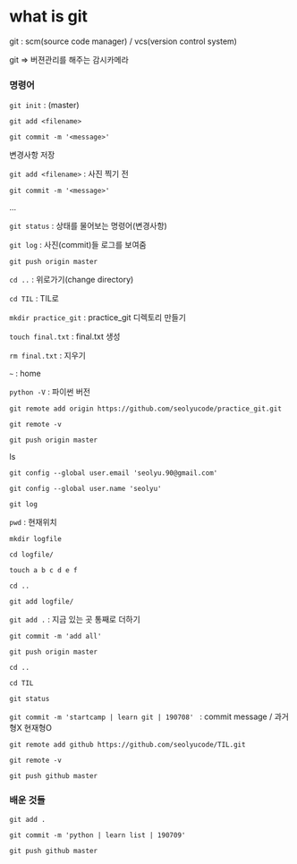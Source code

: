 # what is git

git : scm(source code manager) / vcs(version control system)

git => 버젼관리를 해주는 감시카메라



### 명령어

`git init` : (master)

`git add <filename>`

`git commit -m '<message>'`

변경사항 저장

`git add <filename>` : 사진 찍기 전

`git commit -m '<message>'`

...



`git status` : 상태를 물어보는 명령어(변경사항)

`git log` : 사진(commit)들 로그를 보여줌

`git push origin master`



`cd ..` : 위로가기(change directory)

`cd TIL` : TIL로 

`mkdir practice_git` : practice_git 디렉토리 만들기

`touch final.txt` : final.txt 생성

`rm final.txt` : 지우기

`~` : home

`python -V` : 파이썬 버전



`git remote add origin https://github.com/seolyucode/practice_git.git`

`git remote -v`

`git push origin master`



ls



`git config --global user.email 'seolyu.90@gmail.com'`

`git config --global user.name 'seolyu'`



`git log`



`pwd` : 현재위치



`mkdir logfile`

`cd logfile/`

`touch a b c d e f`

`cd ..`

`git add logfile/`

`git add .` : 지금 있는 곳 통째로 더하기

`git commit -m 'add all'`

`git push origin master`



`cd ..`

`cd TIL`

`git status`

`git commit -m 'startcamp | learn git | 190708' ` : commit message / 과거형X 현재형O

`git remote add github https://github.com/seolyucode/TIL.git`

`git remote -v` 

`git push github master`



### 배운 것들

`git add .`

`git commit -m 'python | learn list | 190709'`

`git push github master`

